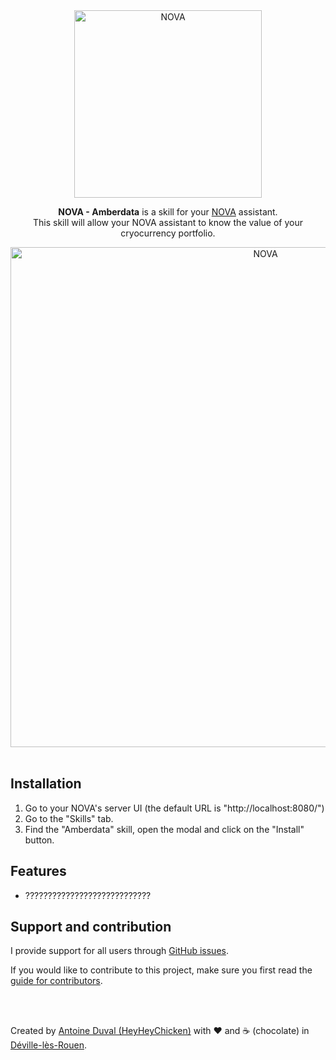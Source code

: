 <div align="center">
<a href="//nova-assistant.com" rel="nofollow">
<img src="https://github.com/HeyHeyChicken/NOVA-Amberdata/blob/master/resources/nova-logo.svg" alt="NOVA" width="300">
</a>

**NOVA - Amberdata** is a skill for your [NOVA](//github.com/HeyHeyChicken/NOVA) assistant.<br>
This skill will allow your NOVA assistant to know the value of your cryocurrency portfolio.
<br>

<img src="https://github.com/HeyHeyChicken/NOVA-Amberdata/blob/master/resources/screenshot.jpg" alt="NOVA" width="800">
</div>

<br>

## Installation

1) Go to your NOVA's server UI (the default URL is "http://localhost:8080/")
2) Go to the "Skills" tab.
3) Find the "Amberdata" skill, open the modal and click on the "Install" button.

## Features

- ????????????????????????????

## Support and contribution

I provide support for all users through [GitHub issues](//github.com/HeyHeyChicken/NOVA-Amberdata/issues).

If you would like to contribute to this project, make sure you first read the [guide for contributors](//github.com/HeyHeyChicken/NOVA/blob/master/CONTRIBUTING.md).

<br>
<br>

Created by [Antoine Duval (HeyHeyChicken)](//antoine.cuffel.fr) with ❤ and ☕ (chocolate) in [Déville-lès-Rouen](//en.wikipedia.org/wiki/Déville-lès-Rouen).
